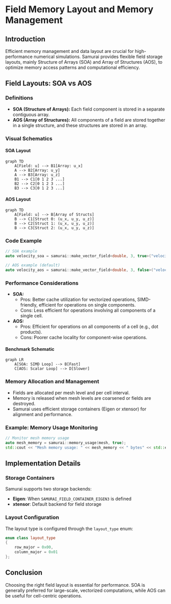 # Field Memory Layout and Memory Management

## Introduction

Efficient memory management and data layout are crucial for high-performance numerical simulations. Samurai provides flexible field storage layouts, mainly Structure of Arrays (SOA) and Array of Structures (AOS), to optimize memory access patterns and computational efficiency.

## Field Layouts: SOA vs AOS

### Definitions

- **SOA (Structure of Arrays):** Each field component is stored in a separate contiguous array.
- **AOS (Array of Structures):** All components of a field are stored together in a single structure, and these structures are stored in an array.

### Visual Schematics

#### SOA Layout

```mermaid
graph TD
    A[Field: u] --> B1[Array: u_x]
    A --> B2[Array: u_y]
    A --> B3[Array: u_z]
    B1 --> C1[0 1 2 3 ...]
    B2 --> C2[0 1 2 3 ...]
    B3 --> C3[0 1 2 3 ...]
```

#### AOS Layout

```mermaid
graph TD
    A[Field: u] --> B[Array of Structs]
    B --> C1[Struct 0: (u_x, u_y, u_z)]
    B --> C2[Struct 1: (u_x, u_y, u_z)]
    B --> C3[Struct 2: (u_x, u_y, u_z)]
```

### Code Example

```cpp
// SOA example
auto velocity_soa = samurai::make_vector_field<double, 3, true>("velocity", mesh);

// AOS example (default)
auto velocity_aos = samurai::make_vector_field<double, 3, false>("velocity", mesh);
```

### Performance Considerations

- **SOA:**
  - Pros: Better cache utilization for vectorized operations, SIMD-friendly, efficient for operations on single components.
  - Cons: Less efficient for operations involving all components of a single cell.
- **AOS:**
  - Pros: Efficient for operations on all components of a cell (e.g., dot products).
  - Cons: Poorer cache locality for component-wise operations.

#### Benchmark Schematic

```mermaid
graph LR
    A[SOA: SIMD Loop] --> B[Fast]
    C[AOS: Scalar Loop] --> D[Slower]
```

### Memory Allocation and Management

- Fields are allocated per mesh level and per cell interval.
- Memory is released when mesh levels are coarsened or fields are destroyed.
- Samurai uses efficient storage containers (Eigen or xtensor) for alignment and performance.

### Example: Memory Usage Monitoring

```cpp
// Monitor mesh memory usage
auto mesh_memory = samurai::memory_usage(mesh, true);
std::cout << "Mesh memory usage: " << mesh_memory << " bytes" << std::endl;
```

## Implementation Details

### Storage Containers

Samurai supports two storage backends:

- **Eigen**: When `SAMURAI_FIELD_CONTAINER_EIGEN3` is defined
- **xtensor**: Default backend for field storage

### Layout Configuration

The layout type is configured through the `layout_type` enum:

```cpp
enum class layout_type
{
    row_major = 0x00,
    column_major = 0x01
};
```

## Conclusion

Choosing the right field layout is essential for performance. SOA is generally preferred for large-scale, vectorized computations, while AOS can be useful for cell-centric operations. 